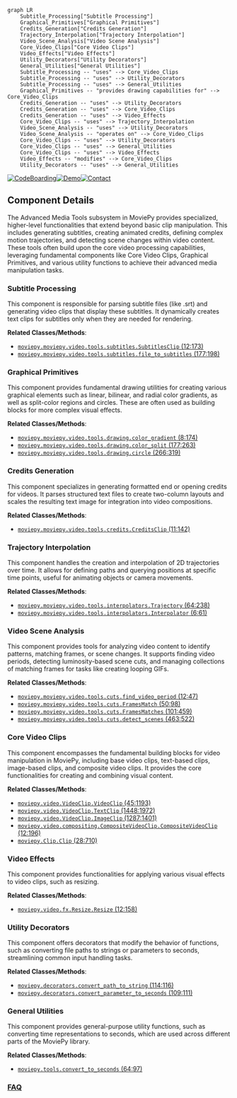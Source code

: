 ```mermaid
graph LR
    Subtitle_Processing["Subtitle Processing"]
    Graphical_Primitives["Graphical Primitives"]
    Credits_Generation["Credits Generation"]
    Trajectory_Interpolation["Trajectory Interpolation"]
    Video_Scene_Analysis["Video Scene Analysis"]
    Core_Video_Clips["Core Video Clips"]
    Video_Effects["Video Effects"]
    Utility_Decorators["Utility Decorators"]
    General_Utilities["General Utilities"]
    Subtitle_Processing -- "uses" --> Core_Video_Clips
    Subtitle_Processing -- "uses" --> Utility_Decorators
    Subtitle_Processing -- "uses" --> General_Utilities
    Graphical_Primitives -- "provides drawing capabilities for" --> Core_Video_Clips
    Credits_Generation -- "uses" --> Utility_Decorators
    Credits_Generation -- "uses" --> Core_Video_Clips
    Credits_Generation -- "uses" --> Video_Effects
    Core_Video_Clips -- "uses" --> Trajectory_Interpolation
    Video_Scene_Analysis -- "uses" --> Utility_Decorators
    Video_Scene_Analysis -- "operates on" --> Core_Video_Clips
    Core_Video_Clips -- "uses" --> Utility_Decorators
    Core_Video_Clips -- "uses" --> General_Utilities
    Core_Video_Clips -- "uses" --> Video_Effects
    Video_Effects -- "modifies" --> Core_Video_Clips
    Utility_Decorators -- "uses" --> General_Utilities
```
[![CodeBoarding](https://img.shields.io/badge/Generated%20by-CodeBoarding-9cf?style=flat-square)](https://github.com/CodeBoarding/GeneratedOnBoardings)[![Demo](https://img.shields.io/badge/Try%20our-Demo-blue?style=flat-square)](https://www.codeboarding.org/demo)[![Contact](https://img.shields.io/badge/Contact%20us%20-%20contact@codeboarding.org-lightgrey?style=flat-square)](mailto:contact@codeboarding.org)

## Component Details

The Advanced Media Tools subsystem in MoviePy provides specialized, higher-level functionalities that extend beyond basic clip manipulation. This includes generating subtitles, creating animated credits, defining complex motion trajectories, and detecting scene changes within video content. These tools often build upon the core video processing capabilities, leveraging fundamental components like Core Video Clips, Graphical Primitives, and various utility functions to achieve their advanced media manipulation tasks.

### Subtitle Processing
This component is responsible for parsing subtitle files (like .srt) and generating video clips that display these subtitles. It dynamically creates text clips for subtitles only when they are needed for rendering.


**Related Classes/Methods**:

- <a href="https://github.com/Zulko/moviepy/blob/master/moviepy/video/tools/subtitles.py#L12-L173" target="_blank" rel="noopener noreferrer">`moviepy.moviepy.video.tools.subtitles.SubtitlesClip` (12:173)</a>
- <a href="https://github.com/Zulko/moviepy/blob/master/moviepy/video/tools/subtitles.py#L177-L198" target="_blank" rel="noopener noreferrer">`moviepy.moviepy.video.tools.subtitles.file_to_subtitles` (177:198)</a>


### Graphical Primitives
This component provides fundamental drawing utilities for creating various graphical elements such as linear, bilinear, and radial color gradients, as well as split-color regions and circles. These are often used as building blocks for more complex visual effects.


**Related Classes/Methods**:

- <a href="https://github.com/Zulko/moviepy/blob/master/moviepy/video/tools/drawing.py#L8-L174" target="_blank" rel="noopener noreferrer">`moviepy.moviepy.video.tools.drawing.color_gradient` (8:174)</a>
- <a href="https://github.com/Zulko/moviepy/blob/master/moviepy/video/tools/drawing.py#L177-L263" target="_blank" rel="noopener noreferrer">`moviepy.moviepy.video.tools.drawing.color_split` (177:263)</a>
- <a href="https://github.com/Zulko/moviepy/blob/master/moviepy/video/tools/drawing.py#L266-L319" target="_blank" rel="noopener noreferrer">`moviepy.moviepy.video.tools.drawing.circle` (266:319)</a>


### Credits Generation
This component specializes in generating formatted end or opening credits for videos. It parses structured text files to create two-column layouts and scales the resulting text image for integration into video compositions.


**Related Classes/Methods**:

- <a href="https://github.com/Zulko/moviepy/blob/master/moviepy/video/tools/credits.py#L11-L142" target="_blank" rel="noopener noreferrer">`moviepy.moviepy.video.tools.credits.CreditsClip` (11:142)</a>


### Trajectory Interpolation
This component handles the creation and interpolation of 2D trajectories over time. It allows for defining paths and querying positions at specific time points, useful for animating objects or camera movements.


**Related Classes/Methods**:

- <a href="https://github.com/Zulko/moviepy/blob/master/moviepy/video/tools/interpolators.py#L64-L238" target="_blank" rel="noopener noreferrer">`moviepy.moviepy.video.tools.interpolators.Trajectory` (64:238)</a>
- <a href="https://github.com/Zulko/moviepy/blob/master/moviepy/video/tools/interpolators.py#L6-L61" target="_blank" rel="noopener noreferrer">`moviepy.moviepy.video.tools.interpolators.Interpolator` (6:61)</a>


### Video Scene Analysis
This component provides tools for analyzing video content to identify patterns, matching frames, or scene changes. It supports finding video periods, detecting luminosity-based scene cuts, and managing collections of matching frames for tasks like creating looping GIFs.


**Related Classes/Methods**:

- <a href="https://github.com/Zulko/moviepy/blob/master/moviepy/video/tools/cuts.py#L12-L47" target="_blank" rel="noopener noreferrer">`moviepy.moviepy.video.tools.cuts.find_video_period` (12:47)</a>
- <a href="https://github.com/Zulko/moviepy/blob/master/moviepy/video/tools/cuts.py#L50-L98" target="_blank" rel="noopener noreferrer">`moviepy.moviepy.video.tools.cuts.FramesMatch` (50:98)</a>
- <a href="https://github.com/Zulko/moviepy/blob/master/moviepy/video/tools/cuts.py#L101-L459" target="_blank" rel="noopener noreferrer">`moviepy.moviepy.video.tools.cuts.FramesMatches` (101:459)</a>
- <a href="https://github.com/Zulko/moviepy/blob/master/moviepy/video/tools/cuts.py#L463-L522" target="_blank" rel="noopener noreferrer">`moviepy.moviepy.video.tools.cuts.detect_scenes` (463:522)</a>


### Core Video Clips
This component encompasses the fundamental building blocks for video manipulation in MoviePy, including base video clips, text-based clips, image-based clips, and composite video clips. It provides the core functionalities for creating and combining visual content.


**Related Classes/Methods**:

- <a href="https://github.com/Zulko/moviepy/blob/master/moviepy/video/VideoClip.py#L45-L1193" target="_blank" rel="noopener noreferrer">`moviepy.video.VideoClip.VideoClip` (45:1193)</a>
- <a href="https://github.com/Zulko/moviepy/blob/master/moviepy/video/VideoClip.py#L1448-L1972" target="_blank" rel="noopener noreferrer">`moviepy.video.VideoClip.TextClip` (1448:1972)</a>
- <a href="https://github.com/Zulko/moviepy/blob/master/moviepy/video/VideoClip.py#L1287-L1401" target="_blank" rel="noopener noreferrer">`moviepy.video.VideoClip.ImageClip` (1287:1401)</a>
- <a href="https://github.com/Zulko/moviepy/blob/master/moviepy/video/compositing/CompositeVideoClip.py#L12-L196" target="_blank" rel="noopener noreferrer">`moviepy.video.compositing.CompositeVideoClip.CompositeVideoClip` (12:196)</a>
- <a href="https://github.com/Zulko/moviepy/blob/master/moviepy/Clip.py#L28-L710" target="_blank" rel="noopener noreferrer">`moviepy.Clip.Clip` (28:710)</a>


### Video Effects
This component provides functionalities for applying various visual effects to video clips, such as resizing.


**Related Classes/Methods**:

- <a href="https://github.com/Zulko/moviepy/blob/master/moviepy/video/fx/Resize.py#L12-L158" target="_blank" rel="noopener noreferrer">`moviepy.video.fx.Resize.Resize` (12:158)</a>


### Utility Decorators
This component offers decorators that modify the behavior of functions, such as converting file paths to strings or parameters to seconds, streamlining common input handling tasks.


**Related Classes/Methods**:

- <a href="https://github.com/Zulko/moviepy/blob/master/moviepy/decorators.py#L114-L116" target="_blank" rel="noopener noreferrer">`moviepy.decorators.convert_path_to_string` (114:116)</a>
- <a href="https://github.com/Zulko/moviepy/blob/master/moviepy/decorators.py#L109-L111" target="_blank" rel="noopener noreferrer">`moviepy.decorators.convert_parameter_to_seconds` (109:111)</a>


### General Utilities
This component provides general-purpose utility functions, such as converting time representations to seconds, which are used across different parts of the MoviePy library.


**Related Classes/Methods**:

- <a href="https://github.com/Zulko/moviepy/blob/master/moviepy/tools.py#L64-L97" target="_blank" rel="noopener noreferrer">`moviepy.tools.convert_to_seconds` (64:97)</a>




### [FAQ](https://github.com/CodeBoarding/GeneratedOnBoardings/tree/main?tab=readme-ov-file#faq)